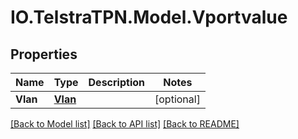 # IO.TelstraTPN.Model.Vportvalue
## Properties

Name | Type | Description | Notes
------------ | ------------- | ------------- | -------------
**Vlan** | [**Vlan**](Vlan.md) |  | [optional] 

[[Back to Model list]](../README.md#documentation-for-models) [[Back to API list]](../README.md#documentation-for-api-endpoints) [[Back to README]](../README.md)

